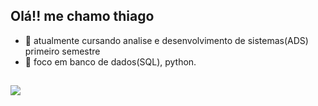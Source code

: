## Olá!! me chamo thiago


- 🔭 atualmente cursando analise e desenvolvimento de sistemas(ADS) primeiro semestre
- 🌱 foco em banco de dados(SQL), python.
  
##

<div> 

  <a href="https://www.linkedin.com/in/thiago-fernandes-779336272/" target="_blank"><img src="https://img.shields.io/badge/-LinkedIn-%230077B5?style=for-the-badge&logo=linkedin&logoColor=white" target="_blank"></a> 
  
</div>
